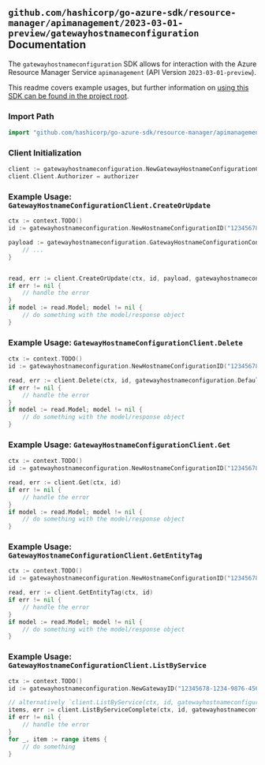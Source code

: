 
## `github.com/hashicorp/go-azure-sdk/resource-manager/apimanagement/2023-03-01-preview/gatewayhostnameconfiguration` Documentation

The `gatewayhostnameconfiguration` SDK allows for interaction with the Azure Resource Manager Service `apimanagement` (API Version `2023-03-01-preview`).

This readme covers example usages, but further information on [using this SDK can be found in the project root](https://github.com/hashicorp/go-azure-sdk/tree/main/docs).

### Import Path

```go
import "github.com/hashicorp/go-azure-sdk/resource-manager/apimanagement/2023-03-01-preview/gatewayhostnameconfiguration"
```


### Client Initialization

```go
client := gatewayhostnameconfiguration.NewGatewayHostnameConfigurationClientWithBaseURI("https://management.azure.com")
client.Client.Authorizer = authorizer
```


### Example Usage: `GatewayHostnameConfigurationClient.CreateOrUpdate`

```go
ctx := context.TODO()
id := gatewayhostnameconfiguration.NewHostnameConfigurationID("12345678-1234-9876-4563-123456789012", "example-resource-group", "serviceValue", "gatewayIdValue", "hcIdValue")

payload := gatewayhostnameconfiguration.GatewayHostnameConfigurationContract{
	// ...
}


read, err := client.CreateOrUpdate(ctx, id, payload, gatewayhostnameconfiguration.DefaultCreateOrUpdateOperationOptions())
if err != nil {
	// handle the error
}
if model := read.Model; model != nil {
	// do something with the model/response object
}
```


### Example Usage: `GatewayHostnameConfigurationClient.Delete`

```go
ctx := context.TODO()
id := gatewayhostnameconfiguration.NewHostnameConfigurationID("12345678-1234-9876-4563-123456789012", "example-resource-group", "serviceValue", "gatewayIdValue", "hcIdValue")

read, err := client.Delete(ctx, id, gatewayhostnameconfiguration.DefaultDeleteOperationOptions())
if err != nil {
	// handle the error
}
if model := read.Model; model != nil {
	// do something with the model/response object
}
```


### Example Usage: `GatewayHostnameConfigurationClient.Get`

```go
ctx := context.TODO()
id := gatewayhostnameconfiguration.NewHostnameConfigurationID("12345678-1234-9876-4563-123456789012", "example-resource-group", "serviceValue", "gatewayIdValue", "hcIdValue")

read, err := client.Get(ctx, id)
if err != nil {
	// handle the error
}
if model := read.Model; model != nil {
	// do something with the model/response object
}
```


### Example Usage: `GatewayHostnameConfigurationClient.GetEntityTag`

```go
ctx := context.TODO()
id := gatewayhostnameconfiguration.NewHostnameConfigurationID("12345678-1234-9876-4563-123456789012", "example-resource-group", "serviceValue", "gatewayIdValue", "hcIdValue")

read, err := client.GetEntityTag(ctx, id)
if err != nil {
	// handle the error
}
if model := read.Model; model != nil {
	// do something with the model/response object
}
```


### Example Usage: `GatewayHostnameConfigurationClient.ListByService`

```go
ctx := context.TODO()
id := gatewayhostnameconfiguration.NewGatewayID("12345678-1234-9876-4563-123456789012", "example-resource-group", "serviceValue", "gatewayIdValue")

// alternatively `client.ListByService(ctx, id, gatewayhostnameconfiguration.DefaultListByServiceOperationOptions())` can be used to do batched pagination
items, err := client.ListByServiceComplete(ctx, id, gatewayhostnameconfiguration.DefaultListByServiceOperationOptions())
if err != nil {
	// handle the error
}
for _, item := range items {
	// do something
}
```
